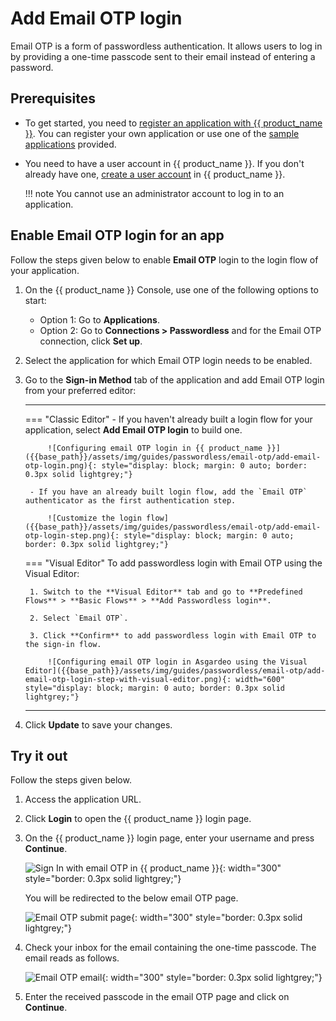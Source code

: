 # Add Email OTP login

Email OTP is a form of passwordless authentication. It allows users to log in by providing a one-time passcode sent to their email instead of entering a password.

## Prerequisites
- To get started, you need to [register an application with {{ product_name }}]({{base_path}}/applications/). You can register your own application or use one of the [sample applications]({{base_path}}/get-started/try-samples/) provided.

- You need to have a user account in {{ product_name }}. If you don't already have one, [create a user account]({{base_path}}/get-started/create-asgardeo-account/#create-a-user) in {{ product_name }}.

    !!! note
        You cannot use an administrator account to log in to an application.

## Enable Email OTP login for an app

Follow the steps given below to enable **Email OTP** login to the login flow of your application.

1. On the {{ product_name }} Console, use one of the following options to start:
    - Option 1: Go to **Applications**.
    - Option 2: Go to **Connections > Passwordless** and for the Email OTP connection, click **Set up**.

2. Select the application for which Email OTP login needs to be enabled.

3. Go to the **Sign-in Method** tab of the application and add Email OTP login from your preferred editor:

    ---
    === "Classic Editor"
        - If you haven't already built a login flow for your application, select **Add Email OTP login** to build one.

            ![Configuring email OTP login in {{ product_name }}]({{base_path}}/assets/img/guides/passwordless/email-otp/add-email-otp-login.png){: style="display: block; margin: 0 auto; border: 0.3px solid lightgrey;"}

        - If you have an already built login flow, add the `Email OTP` authenticator as the first authentication step.
        
            ![Customize the login flow]({{base_path}}/assets/img/guides/passwordless/email-otp/add-email-otp-login-step.png){: style="display: block; margin: 0 auto; border: 0.3px solid lightgrey;"}

    === "Visual Editor"
        To add passwordless login with Email OTP using the Visual Editor:

        1. Switch to the **Visual Editor** tab and go to **Predefined Flows** > **Basic Flows** > **Add Passwordless login**.

        2. Select `Email OTP`.

        3. Click **Confirm** to add passwordless login with Email OTP to the sign-in flow.

            ![Configuring email OTP login in Asgardeo using the Visual Editor]({{base_path}}/assets/img/guides/passwordless/email-otp/add-email-otp-login-step-with-visual-editor.png){: width="600" style="display: block; margin: 0 auto; border: 0.3px solid lightgrey;"}

    ---

4. Click **Update** to save your changes.

## Try it out

Follow the steps given below.

1. Access the application URL.
2. Click **Login** to open the {{ product_name }} login page.
3. On the {{ product_name }} login page, enter your username and press **Continue**.

    ![Sign In with email OTP in {{ product_name }}]({{base_path}}/assets/img/guides/passwordless/email-otp/email-otp-login-page.png){: width="300" style="border: 0.3px solid lightgrey;"}

    You will be redirected to the below email OTP page.

    ![Email OTP submit page]({{base_path}}/assets/img/guides/passwordless/email-otp/email-otp-submit-page.png){: width="300" style="border: 0.3px solid lightgrey;"}

4. Check your inbox for the email containing the one-time passcode. The email reads as follows.

    ![Email OTP email]({{base_path}}/assets/img/guides/passwordless/email-otp/email-otp-email.png){: width="300" style="border: 0.3px solid lightgrey;"}

5. Enter the received passcode in the email OTP page and click on **Continue**.

